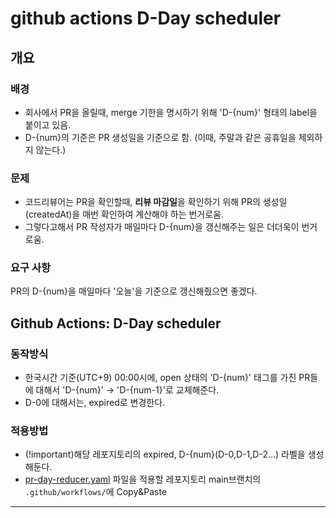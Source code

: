 # github actions D-Day scheduler

## 개요

### 배경
- 회사에서 PR을 올릴때, merge 기한을 명시하기 위해 'D-{num}' 형태의 label을 붙이고 있음. 
- D-{num}의 기준은 PR 생성일을 기준으로 함. (이때, 주말과 같은 공휴일을 제외하지 않는다.)

### 문제
- 코드리뷰어는 PR을 확인할때, **리뷰 마감일**을 확인하기 위해 PR의 생성일(createdAt)을 매번 확인하여 계산해야 하는 번거로움.
- 그렇다고해서 PR 작성자가 매일마다 D-{num}을 갱신해주는 일은 더더욱이 번거로움.

### 요구 사항
PR의 D-{num}을 매일마다 '오늘'을 기준으로 갱신해줬으면 좋겠다.


## Github Actions: D-Day scheduler

### 동작방식
- 한국시간 기준(UTC+9) 00:00시에, open 상태의 'D-{num}' 태그를 가진 PR들에 대해서 'D-{num}' -> 'D-{num-1}'로 교체해준다.
- D-0에 대해서는, expired로 변경한다.

### 적용방법
- (!important)해당 레포지토리의 expired, D-{num}(D-0,D-1,D-2...) 라벨을 생성해둔다.
- [pr-day-reducer.yaml](./.github/workflows/pr-day-reducer.yaml) 파일을 적용할 레포지토리 main브랜치의 `.github/workflows/`에 Copy&Paste


----
